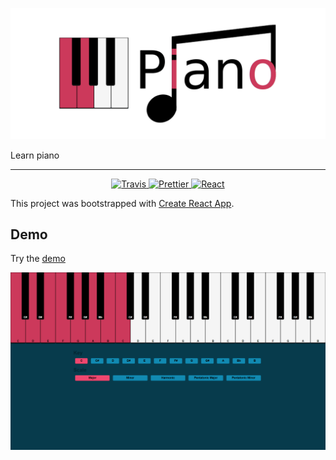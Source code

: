 ![Logo](https://raw.githubusercontent.com/stromland/piano/master/images/piano-logo.png)

Learn piano

<hr />

<p align="center">
  <a href="https://travis-ci.org/stromland/piano">
    <img alt="Travis" src="https://img.shields.io/travis/stromland/piano/master.svg?style=flat-square">
  </a>
  <a href="https://github.com/prettier/prettier">
    <img alt="Prettier" src="https://img.shields.io/badge/code_style-prettier-ff69b4.svg?style=flat-square">
  </a>
  <a href="https://github.com/facebook/react">
    <img alt="React" src="https://img.shields.io/badge/react-16.2.0-blue.svg?style=flat-square">
  </a>
</p>

This project was bootstrapped with [Create React App](https://github.com/facebookincubator/create-react-app).

## Demo

Try the [demo](https://stromland.github.io/piano/)

![Preview](https://raw.githubusercontent.com/stromland/piano/master/images/preview.png)
